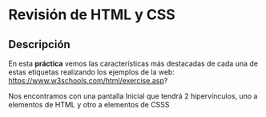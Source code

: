 # Revisión de HTML y CSS

## Descripción

En esta **práctica** vemos las características más destacadas de cada una de estas etiquetas realizando los ejemplos de la web: https://www.w3schools.com/html/exercise.asp?

Nos encontramos con una pantalla Inicial que tendrá 2 hipervínculos, uno a elementos de HTML y otro a elementos de CSSS

